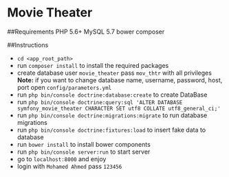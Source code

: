 Movie Theater
=============

##Requirements
        PHP 5.6+
        MySQL  5.7
        bower
        composer

##Instructions
* `cd <app_root_path>`
* run `composer install` to install the required packages  
* create database user `movie_theater` pass `mov_thtr` with all privileges  
**Note:**
if you want to change database name, username, password, host, port
open `config/parameters.yml`
* run `php bin/console doctrine:database:create` to create DataBase  
* run `php bin/console doctrine:query:sql 'ALTER DATABASE symfony_movie_theater CHARACTER SET utf8 COLLATE utf8_general_ci;'`  
* run `php bin/console doctrine:migrations:migrate` to run database migrations 
* run `php bin/console doctrine:fixtures:load` to insert fake data to database  
* run `bower install` to install bower components  
* run `php bin/console server:run` to start server  
* go to `localhost:8000` and enjoy  
* login with `Mohamed Ahmed` pass `123456`